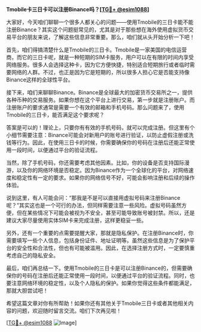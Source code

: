 **Tmobile卡三日卡可以注册Binance吗？[[TG💪+ @esim1088](https://t.me/s/esim1088)]**

大家好，今天咱们聊聊一个很多人都关心的问题——使用Tmobile的三日卡能不能注册Binance？其实这个问题挺常见的，尤其是对于那些想在海外使用虚拟货币交易平台的朋友来说，了解这些信息非常重要。那么，咱们就从头开始分析一下吧！

首先，咱们得搞清楚什么是Tmobile的三日卡。Tmobile是一家美国的电信运营商，而它的三日卡呢，就是一种短期的SIM卡服务，用户可以在有限的时间内享受网络服务。很多人会选择这种卡，因为它方便快捷，特别适合短期旅行或者临时需要网络的人群。不过，也正是因为它是短期的，所以很多人担心它是否能支持像Binance这样的全球性平台。

接下来，咱们来聊聊Binance。Binance是全球最大的加密货币交易所之一，提供各种币种的交易服务。如果你想在这个平台上进行交易，第一步就是注册账户。而注册账户的要求通常是需要一个有效的邮箱和手机号码。那么问题来了，使用Tmobile的三日卡，能否满足这个要求呢？

答案是可以的！理论上，只要你有有效的手机号码，就可以完成注册。但这里有个小细节需要注意：Binance可能会对新用户的账号进行验证，以防止虚假注册或洗钱等行为。因此，在使用三日卡的时候，你需要确保你的号码在注册后还能正常使用一段时间，以便通过平台的验证流程。

当然，除了手机号码，你还需要考虑其他因素。比如，你的设备是否支持国际漫游，以及你的网络环境是否稳定。因为Binance作为一个全球化的平台，对网络速度和稳定性有一定的要求。如果你的网络信号不好，可能会影响注册和后续的操作体验。

说到这里，有人可能会问：“那我是不是可以直接用虚拟号码来注册Binance呢？”其实这也是一个可行的办法，但同样需要注意一些风险。虚拟号码虽然方便，但在某些情况下可能会被视为不安全，甚至可能导致账号被封禁。所以，还是建议大家尽量使用实体SIM卡来完成注册，这样更稳妥一些。

另外，还有一个重要的点需要提醒大家，那就是隐私保护。在注册Binance时，你需要填写一些个人信息，包括身份证件、地址证明等。虽然这些信息是为了保护平台的安全性和合法性，但也有可能被滥用。因此，在选择注册方式时，一定要慎重考虑自己的隐私安全。

最后，咱们再总结一下。使用Tmobile的三日卡是可以注册Binance的，但需要确保你的号码在注册后还能正常使用一段时间，以便通过平台的验证流程。同时，也要注意网络环境的稳定性，以及个人隐私的保护。如果你觉得这些条件都能满足，那就大胆尝试吧！

希望这篇文章对你有所帮助！如果你还有其他关于Tmobile三日卡或者其他相关内容的问题，欢迎随时留言交流。咱们下次再见啦！

[[TG💪+ @esim1088](https://t.me/s/esim1088) ![Image](https://i.postimg.cc/4NQfJmqS/Snipaste-2025-05-13-00-14-12.png)]